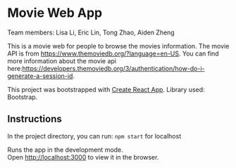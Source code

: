 # Movie Web App

Team members:
Lisa Li,
Eric Lin,
Tong Zhao,
Aiden Zheng

This is a movie web for people to browse the movies information. The movie API is from https://www.themoviedb.org/?language=en-US. 
You can find more information about the movie api here:https://developers.themoviedb.org/3/authentication/how-do-i-generate-a-session-id.

This project was bootstrapped with [Create React App](https://github.com/facebook/create-react-app). Library used: Bootstrap.

## Instructions

In the project directory, you can run: `npm start` for localhost

Runs the app in the development mode.\
Open [http://localhost:3000](http://localhost:3000) to view it in the browser.
